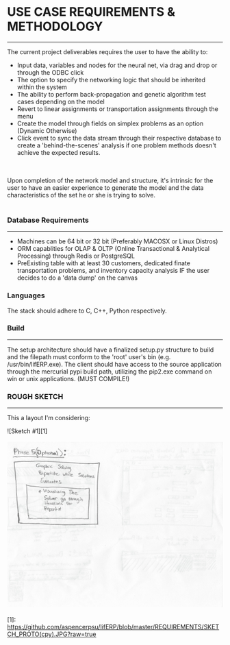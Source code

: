 # USE CASE REQUIREMENTS & METHODOLOGY
--------
The current project deliverables requires the user to have the ability to:
<br>
 - Input data, variables and nodes for the neural net, via drag and drop or through the ODBC click
 - The option to specify the networking logic that should be inherited within the system
 - The ability to perform back-propagation and genetic algorithm test cases depending on the model
 - Revert to linear assignments or transportation assignments through the menu
 - Create the model through fields on simplex problems as an option (Dynamic Otherwise)
 - Click event to sync the data stream through their respective database to create a 'behind-the-scenes' analysis if one 
   problem methods doesn't achieve the expected results.
<br>
<br>
Upon completion of the network model and structure, it's intrinsic for the user to have an easier experience to 
generate the model and the data characteristics of the set he or she is trying to solve.
<br>
<br>

### Database Requirements
------
- Machines can be 64 bit or 32 bit (Preferably MACOSX or Linux Distros)
- ORM capablities for OLAP & OLTP (Online Transactional & Analytical Processing) through Redis or PostgreSQL
- PreExisting table with at least 30 customers, dedicated finate transportation problems, and inventory capacity analysis
  IF the user decides to do a 'data dump' on the canvas

### Languages

The stack should adhere to C, C++, Python respectively.

### Build
------
The setup architecture should have a finalized setup.py structure to build and the filepath must conform to the 'root' user's bin
(e.g. /usr/bin/lifERP.exe). The client should have access to the source application through the mercurial pypi build path, utilizing the pip2.exe command on win or unix applications. (MUST COMPILE!)

### ROUGH SKETCH
------
This a layout I'm considering:

![Sketch #1][1]
<br>
<br>
![Sketch #2][2]
<br>
<br>
[1]: https://github.com/aspencerpsu/lifERP/blob/master/REQUIREMENTS/SKETCH_PROTO(cpy).JPG?raw=true

[2]: https://github.com/aspencerpsu/lifERP/blob/master/REQUIREMENTS/Loading.JPG

